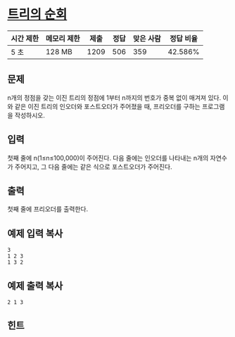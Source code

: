 # [트리의 순회](https://www.acmicpc.net/problem/2263)

| 시간 제한 | 메모리 제한 | 제출   | 정답   | 맞은 사람 | 정답 비율   |
| ----- | ------ | ---- | ---- | ----- | ------- |
| 5 초   | 128 MB | 1209 | 506  | 359   | 42.586% |

## 문제

n개의 정점을 갖는 이진 트리의 정점에 1부터 n까지의 번호가 중복 없이 매겨져 있다. 이와 같은 이진 트리의 인오더와 포스트오더가 주어졌을 때, 프리오더를 구하는 프로그램을 작성하시오.

## 입력

첫째 줄에 n(1≤n≤100,000)이 주어진다. 다음 줄에는 인오더를 나타내는 n개의 자연수가 주어지고, 그 다음 줄에는 같은 식으로 포스트오더가 주어진다.

## 출력

첫째 줄에 프리오더를 출력한다.

## 예제 입력 복사

```
3
1 2 3
1 3 2

```

## 예제 출력 복사

```
2 1 3
```

## 힌트